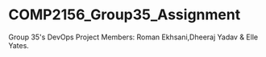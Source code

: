 # COMP2156_Group35_Assignment
Group 35's DevOps Project Members:
Roman Ekhsani,Dheeraj Yadav & Elle Yates.
